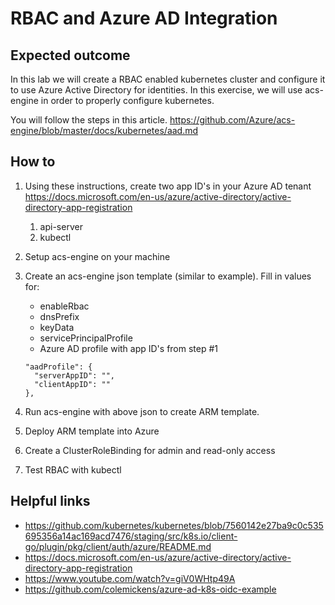 # RBAC and Azure AD Integration

## Expected outcome

In this lab we will create a RBAC enabled kubernetes cluster and configure it to use Azure Active Directory for identities. In this exercise, we will use acs-engine in order to properly configure kubernetes. 

You will follow the steps in this article. https://github.com/Azure/acs-engine/blob/master/docs/kubernetes/aad.md

## How to

1. Using these instructions, create two app ID's in your Azure AD tenant https://docs.microsoft.com/en-us/azure/active-directory/active-directory-app-registration 

    1. api-server
    2. kubectl

2. Setup acs-engine on your machine

3. Create an acs-engine json template (similar to example). Fill in values for:

    * enableRbac
    * dnsPrefix
    * keyData
    * servicePrincipalProfile
    * Azure AD profile with app ID's from step #1

    ```
    "aadProfile": {
      "serverAppID": "",
      "clientAppID": ""
    },
    ```

4. Run acs-engine with above json to create ARM template.
5. Deploy ARM template into Azure
6. Create a ClusterRoleBinding for admin and read-only access
7. Test RBAC with kubectl

## Helpful links

* https://github.com/kubernetes/kubernetes/blob/7560142e27ba9c0c535695356a14ac169acd7476/staging/src/k8s.io/client-go/plugin/pkg/client/auth/azure/README.md
* https://docs.microsoft.com/en-us/azure/active-directory/active-directory-app-registration 
* https://www.youtube.com/watch?v=giV0WHtp49A 
* https://github.com/colemickens/azure-ad-k8s-oidc-example 
